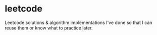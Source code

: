 # leetcode
Leetcode solutions & algorithm implementations I've done so that I can reuse them or know what to practice later.

